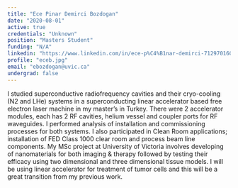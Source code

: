 ```yaml
---
title: "Ece Pinar Demirci Bozdogan"
date: "2020-08-01"
active: true
credentials: "Unknown"
position: "Masters Student"
funding: "N/A"
linkedin: "https://www.linkedin.com/in/ece-p%C4%B1nar-demirci-712970160/?originalSubdomain=tr"
profile: "eceb.jpg"
email: "ebozdogan@uvic.ca"
undergrad: false
---
```


I studied superconductive radiofrequency cavities and their cryo-cooling (N2 and LHe) systems in a superconducting linear accelerator based free electron laser machine in my master’s in Turkey. There were 2 accelerator modules, each has 2 RF cavities, helium vessel and coupler ports for RF waveguides. I performed analysis of installation and commissioning processes for both systems. I also participated in Clean Room applications; installation of FED Class 1000 clear room and process beam line components. My MSc project at University of Victoria involves developing of nanomaterials for both imaging & therapy followed by testing their efficacy using two dimensional and three dimensional tissue models. I will be using linear accelerator for treatment of tumor cells and this will be a great transition from my previous work.
